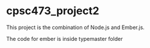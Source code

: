 # cpsc473_project2
This project is the combination of Node.js and Ember.js.

The code for ember is inside typemaster folder
